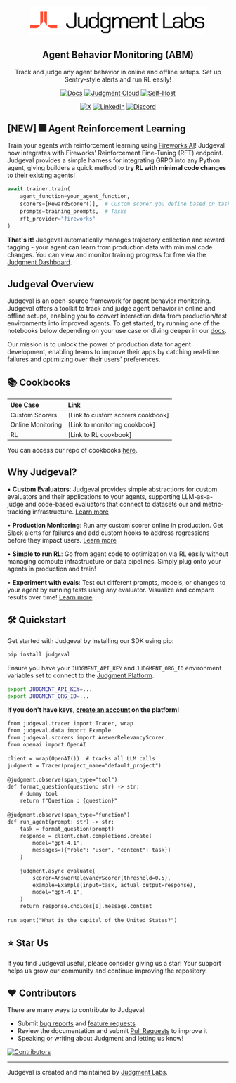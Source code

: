 <div align="center">

<a href="https://judgmentlabs.ai/">
  <picture>
    <source media="(prefers-color-scheme: dark)" srcset="assets/logo_darkmode.svg">
    <img src="assets/logo_lightmode.svg" alt="Judgment Logo" width="400" />
  </picture>
</a>

<br>

## Agent Behavior Monitoring (ABM)

Track and judge any agent behavior in online and offline setups. Set up Sentry-style alerts and run RL easily! 

[![Docs](https://img.shields.io/badge/Documentation-blue)](https://docs.judgmentlabs.ai/documentation)
[![Judgment Cloud](https://img.shields.io/badge/Judgment%20Cloud-brightgreen)](https://app.judgmentlabs.ai/register)
[![Self-Host](https://img.shields.io/badge/Self--Host-orange)](https://docs.judgmentlabs.ai/documentation/self-hosting/get-started)


[![X](https://img.shields.io/badge/-X/Twitter-000?logo=x&logoColor=white)](https://x.com/JudgmentLabs)
[![LinkedIn](https://custom-icon-badges.demolab.com/badge/LinkedIn%20-0A66C2?logo=linkedin-white&logoColor=fff)](https://www.linkedin.com/company/judgmentlabs)
[![Discord](https://img.shields.io/badge/-Discord-5865F2?logo=discord&logoColor=white)](https://discord.gg/tGVFf8UBUY)

</div>


</table>

## [NEW] 🎆 Agent Reinforcement Learning

Train your agents with reinforcement learning using [Fireworks AI](https://fireworks.ai/)! Judgeval now integrates with Fireworks' Reinforcement Fine-Tuning (RFT) endpoint. 
Judgeval provides a simple harness for integrating GRPO into any Python agent, giving builders a quick method to **try RL with minimal code changes** to their existing agents!

```python
await trainer.train(
    agent_function=your_agent_function,
    scorers=[RewardScorer()],  # Custom scorer you define based on task criteria
    prompts=training_prompts,  # Tasks
    rft_provider="fireworks"
)
```

**That's it!** Judgeval automatically manages trajectory collection and reward tagging - your agent can learn from production data with minimal code changes. You can view and monitor training progress for free via the [Judgment Dashboard](https://app.judgmentlabs.ai/).

## Judgeval Overview

Judgeval is an open-source framework for agent behavior monitoring. Judgeval offers a toolkit to track and judge agent behavior in online and offline setups, enabling you to convert interaction data from production/test environments into improved agents. To get started, try running one of the notebooks below depending on your use case or diving deeper in our [docs](https://docs.judgmentlabs.ai/documentation).

Our mission is to unlock the power of production data for agent development, enabling teams to improve their apps by catching real-time failures and optimizing over their users' preferences.

## 📚 Cookbooks

| Use Case | Link |
|:---------|:-----|
| Custom Scorers | [Link to custom scorers cookbook] |
| Online Monitoring | [Link to monitoring cookbook] |
| RL | [Link to RL cookbook] |

You can access our repo of cookbooks [here](https://github.com/JudgmentLabs/judgeval-cookbook).


## Why Judgeval?

• **Custom Evaluators**: Judgeval provides simple abstractions for custom evaluators and their applications to your agents, supporting LLM-as-a-judge and code-based evaluators that connect to datasets our and metric-tracking infrastructure. [Learn more](https://docs.judgmentlabs.ai/documentation/evaluation/scorers/custom-scorers)

• **Production Monitoring**: Run any custom scorer online in production. Get Slack alerts for failures and add custom hooks to address regressions before they impact users. [Learn more](https://docs.judgmentlabs.ai/documentation/performance/online-evals)

• **Simple to run RL**: Go from agent code to optimization via RL easily without managing compute infrastructure or data pipelines. Simply plug onto your agents in production and train!

• **Experiment with evals**: Test out different prompts, models, or changes to your agent by running tests using any evaluator. Visualize and compare results over time! [Learn more](https://docs.judgmentlabs.ai/documentation/evaluation/introduction)

<!--
<img src="assets/product_shot.png" alt="Judgment Platform" width="800" />


|  |  |
|:---|:---:|
| <h3>🧪 Evals</h3>Build custom evaluators on top of your agents. Judgeval supports LLM-as-a-judge, manual labeling, and code-based evaluators that connect with our metric-tracking infrastructure. <br><br>**Useful for:**<br>• ⚠️ Unit-testing <br>• 🔬 A/B testing <br>• 🛡️ Online guardrails | <p align="center"><img src="assets/test.png" alt="Evaluation metrics" width="800"/></p> |
| <h3>📡 Monitoring</h3>Get Slack alerts for agent failures in production. Add custom hooks to address production regressions.<br><br> **Useful for:** <br>• 📉 Identifying degradation early <br>• 📈 Visualizing performance trends across agent versions and time | <p align="center"><img src="assets/errors.png" alt="Monitoring Dashboard" width="1200"/></p> |
| <h3>📊 Datasets</h3>Export environment interactions and test cases to datasets for scaled analysis and optimization. Move datasets to/from Parquet, S3, etc. <br><br>Run evals on datasets as unit tests or to A/B test different agent configurations, enabling continuous learning from production interactions. <br><br> **Useful for:**<br>• 🗃️ Agent environment interaction data for optimization<br>• 🔄 Scaled analysis for A/B tests | <p align="center"><img src="assets/datasets_preview_screenshot.png" alt="Dataset management" width="1200"/></p> |

-->

## 🛠️ Quickstart

Get started with Judgeval by installing our SDK using pip:

```bash
pip install judgeval
```

Ensure you have your `JUDGMENT_API_KEY` and `JUDGMENT_ORG_ID` environment variables set to connect to the [Judgment Platform](https://app.judgmentlabs.ai/).

```bash
export JUDGMENT_API_KEY=...
export JUDGMENT_ORG_ID=...
```

**If you don't have keys, [create an account](https://app.judgmentlabs.ai/register) on the platform!**

```
from judgeval.tracer import Tracer, wrap
from judgeval.data import Example
from judgeval.scorers import AnswerRelevancyScorer
from openai import OpenAI

client = wrap(OpenAI())  # tracks all LLM calls
judgment = Tracer(project_name="default_project")

@judgment.observe(span_type="tool")
def format_question(question: str) -> str:
    # dummy tool
    return f"Question : {question}"

@judgment.observe(span_type="function")
def run_agent(prompt: str) -> str:
    task = format_question(prompt)
    response = client.chat.completions.create(
        model="gpt-4.1",
        messages=[{"role": "user", "content": task}]
    )

    judgment.async_evaluate(
        scorer=AnswerRelevancyScorer(threshold=0.5),
        example=Example(input=task, actual_output=response),
        model="gpt-4.1",
    )
    return response.choices[0].message.content

run_agent("What is the capital of the United States?")
```


<!--
## 🏢 Self-Hosting

Run Judgment on your own infrastructure: we provide comprehensive self-hosting capabilities that give you full control over the backend and data plane that Judgeval interfaces with.

### Key Features
* Deploy Judgment on your own AWS account
* Store data in your own Supabase instance
* Access Judgment through your own custom domain

### Getting Started
1. Check out our [self-hosting documentation](https://docs.judgmentlabs.ai/documentation/self-hosting/get-started) for detailed setup instructions, along with how your self-hosted instance can be accessed
2. Use the [Judgment CLI](https://docs.judgmentlabs.ai/documentation/developer-tools/judgment-cli/installation) to deploy your self-hosted environment
3. After your self-hosted instance is setup, make sure the `JUDGMENT_API_URL` environmental variable is set to your self-hosted backend endpoint

## 💻 Development with Cursor
Building agents and LLM workflows in Cursor works best when your coding assistant has the proper context about Judgment integration. The Cursor rules file contains the key information needed for your assistant to implement Judgment features effectively.

Refer to the official [documentation](https://docs.judgmentlabs.ai/documentation/developer-tools/cursor/cursor-rules) for access to the rules file and more information on integrating this rules file with your codebase.
-->


## ⭐ Star Us

If you find Judgeval useful, please consider giving us a star! Your support helps us grow our community and continue improving the repository.

## ❤️ Contributors

There are many ways to contribute to Judgeval:

- Submit [bug reports](https://github.com/JudgmentLabs/judgeval/issues) and [feature requests](https://github.com/JudgmentLabs/judgeval/issues)
- Review the documentation and submit [Pull Requests](https://github.com/JudgmentLabs/judgeval/pulls) to improve it
- Speaking or writing about Judgment and letting us know!

<!-- Contributors collage -->
[![Contributors](https://contributors-img.web.app/image?repo=JudgmentLabs/judgeval)](https://github.com/JudgmentLabs/judgeval/graphs/contributors)

---

Judgeval is created and maintained by [Judgment Labs](https://judgmentlabs.ai/).
